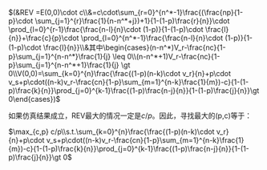 $(&REV =E(0,0)\cdot c\\&=c\cdot\sum_{r=0}^{n^*-1}\frac{(\frac{np}{1-p}\cdot \sum_{j=1}^{r}\frac{1}{n-n^*+j})+1}{1-(1-p)\frac{r}{n}}\cdot \prod_{l=0}^{r-1}\frac{\frac{n-l}{n}\cdot (1-p)}{1-(1-p)\cdot \frac{l}{n}}+\frac{c}{p}\cdot \prod_{l=0}^{n^*-1}\frac{\frac{n-l}{n}\cdot (1-p)}{1-(1-p)\cdot \frac{l}{n}}\\&其中\begin{cases}(n-n^*)V_r-\frac{nc}{1-p}\sum_{j=1}^{n-n^*}\frac{1}{j} \leq 0\\(n-n^*+1)V_r-\frac{nc}{1-p}\sum_{j=1}^{n-n^*+1}\frac{1}{j} \gt 0\\V(0,0)=\sum_{k=0}^{n}\frac{\frac{(1-p)(n-k)\cdot v_r}{n}+p\cdot v_s+p\cdot((n-k)v_r-\frac{cn}{1-p}\sum_{m=1}^{n-k}\frac{1}{m})-c}{1-(1-p)\frac{k}{n}}\prod_{j=0}^{k-1}\frac{(1-p)\frac{n-j}{n}}{1-(1-p)\frac{j}{n}}\gt 0\end{cases})$





如果仿真结果成立，REV最大的情况一定是$c/p$。因此，寻找最大的(p,c)等于：

$\max_{c,p} c/p\\s.t.\sum_{k=0}^{n}\frac{\frac{(1-p)(n-k)\cdot v_r}{n}+p\cdot v_s+p\cdot((n-k)v_r-\frac{cn}{1-p}\sum_{m=1}^{n-k}\frac{1}{m})-c}{1-(1-p)\frac{k}{n}}\prod_{j=0}^{k-1}\frac{(1-p)\frac{n-j}{n}}{1-(1-p)\frac{j}{n}}\gt 0$